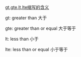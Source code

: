 [gt,gte,lt,lte缩写的含义](https://www.cnblogs.com/yourstars/p/8458470.html)

 

gt: greater than 大于

gte: greater than or equal 大于等于

lt: less than 小于

lte: less than or equal 小于等于